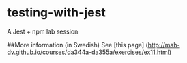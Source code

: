 # testing-with-jest
A Jest + npm lab session

##More information (in Swedish)
See [this page] (http://mah-dv.github.io/courses/da344a-da355a/exercises/ex11.html)

